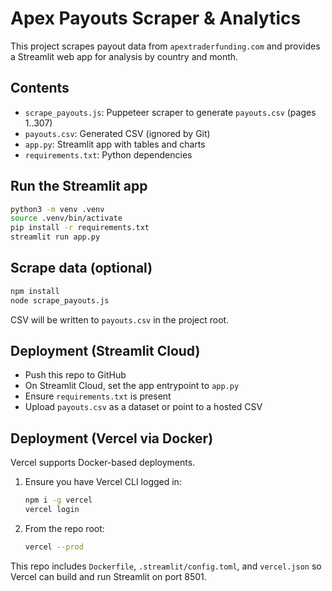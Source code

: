 # Apex Payouts Scraper & Analytics

This project scrapes payout data from `apextraderfunding.com` and provides a Streamlit web app for analysis by country and month.

## Contents
- `scrape_payouts.js`: Puppeteer scraper to generate `payouts.csv` (pages 1..307)
- `payouts.csv`: Generated CSV (ignored by Git)
- `app.py`: Streamlit app with tables and charts
- `requirements.txt`: Python dependencies

## Run the Streamlit app

```bash
python3 -m venv .venv
source .venv/bin/activate
pip install -r requirements.txt
streamlit run app.py
```

## Scrape data (optional)

```bash
npm install
node scrape_payouts.js
```

CSV will be written to `payouts.csv` in the project root.

## Deployment (Streamlit Cloud)
- Push this repo to GitHub
- On Streamlit Cloud, set the app entrypoint to `app.py`
- Ensure `requirements.txt` is present
- Upload `payouts.csv` as a dataset or point to a hosted CSV

## Deployment (Vercel via Docker)
Vercel supports Docker-based deployments.

1. Ensure you have Vercel CLI logged in:
   ```bash
   npm i -g vercel
   vercel login
   ```
2. From the repo root:
   ```bash
   vercel --prod
   ```

This repo includes `Dockerfile`, `.streamlit/config.toml`, and `vercel.json` so Vercel can build and run Streamlit on port 8501.
